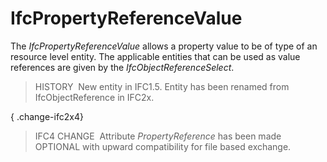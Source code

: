 IfcPropertyReferenceValue
=========================

The _IfcPropertyReferenceValue_ allows a property value to be of type of an resource level entity. The applicable entities that can be used as value references are given by the _IfcObjectReferenceSelect_.

> HISTORY&nbsp; New entity in IFC1.5. Entity has been renamed from IfcObjectReference in IFC2x.

{ .change-ifc2x4}
> IFC4 CHANGE&nbsp; Attribute _PropertyReference_ has been made OPTIONAL with upward compatibility for file based exchange.
